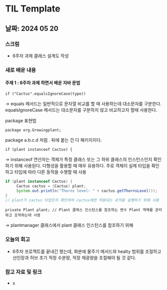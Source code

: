 # TIL Template

## 날짜: 2024 05 20
### 스크럼
- 6주차 과제 클래스 설계도 작성

### 새로 배운 내용
#### 주제 1 : 6주차 과제 하면서 배운 자바 문법

`if ("Cactus".equalsIgnoreCase(type))` 

→ equals 메서드는 일반적으로 문자열 비교를 할 때 사용하는데 대소문자를 구분한다. equalsIgnoreCase 메서드는 대소문자를 구분하지 않고 비교하고자 할때 사용한다. 

package 표현법 

`package org.Growingplant;`

package a.b.c.d 처럼 . 뒤에 붙는 건 다 패키지이다.

`if (plant instanceof Cactus) {`

→ instanceof 연산자는 객체가 특정 클래스 또는 그 하위 클래스의 인스턴스인지 확인하기 위해 사용된다. 다형성을 활용할 때 매우 유용하다. 주로 객체이 실제 타입을 확인하고 타입에 따라 다른 동작을 수행할 때 사용

```java
if (plant instanceof Cactus) {
     Cactus cactus = (Cactus) plant;
     System.out.println("Thorns level: " + cactus.getThornsLevel());
}
// plant가 cactus 타입인지 확인하여 cactus에만 적용되는 로직을 실행하기 위해 사용

```

`private Plant plant; // Plant 클래스 인스턴스를 참조하는 변수 Plant 객체를 관리하고 조작하는데 사용`

→ plantmanager 클래스에서 plant 클래스 인스턴스를 참조하기 위해

### 오늘의 회고
- 6주차 프로젝트를 끝내긴 했는데, 화분에 물주기 메서드와 healty 범위를 조절하고 선인장과 허브 초기 적정 수분량, 적정 채광량을 조절해야 될 것 같다.
### 참고 자료 및 링크
- x
